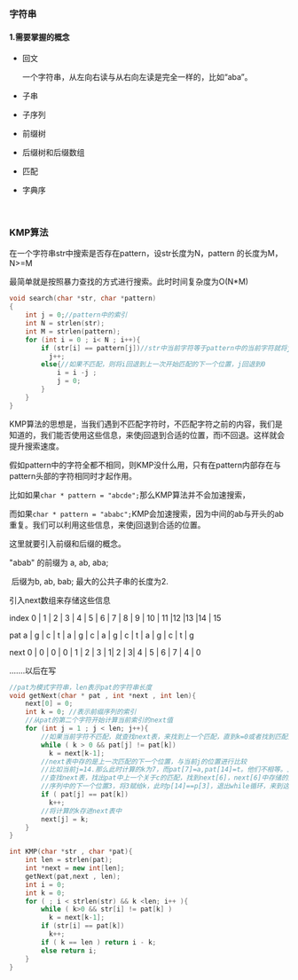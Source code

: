 ### 字符串

#### 1.需要掌握的概念

* 回文

  一个字符串，从左向右读与从右向左读是完全一样的，比如“aba”。

* 子串

* 子序列

* 前缀树

* 后缀树和后缀数组

* 匹配

* 字典序

  ​

### KMP算法

在一个字符串str中搜索是否存在pattern，设str长度为N，pattern 的长度为M，N>=M

最简单就是按照暴力查找的方式进行搜索。此时时间复杂度为O(N*M)

```c++
void search(char *str, char *pattern)
{
    int j = 0;//pattern中的索引
  	int N = strlen(str);
  	int M = strlen(pattern);
    for (int i = 0 ; i< N ; i++){
        if (str[i] == pattern[j])//str中当前字符等于pattern中的当前字符就将j++,指向pattern中的下一个字符与str的下一个字符进行比较
          j++;
      	else{//如果不匹配，则将i回退到上一次开始匹配的下一个位置，j回退到0
            i = i -j ;
          	j = 0;
        }
    }
}
```

KMP算法的思想是，当我们遇到不匹配字符时，不匹配字符之前的内容，我们是知道的，我们能否使用这些信息，来使j回退到合适的位置，而i不回退。这样就会提升搜索速度。

假如pattern中的字符全都不相同，则KMP没什么用，只有在pattern内部存在与pattern头部的字符相同时才起作用。

比如如果`char * pattern = "abcde";`那么KMP算法并不会加速搜索，

而如果`char * pattern = "ababc";`KMP会加速搜索，因为中间的ab与开头的ab重复。我们可以利用这些信息，来使j回退到合适的位置。

这里就要引入前缀和后缀的概念。

"abab" 的前缀为 a, ab, aba;

​		后缀为b, ab, bab;  最大的公共子串的长度为2.

引入next数组来存储这些信息

index  0 | 1 | 2 | 3 | 4 | 5 | 6 | 7 | 8 | 9 | 10 | 11 |12  |13  |14 | 15

pat	    a | g | c | t  | a | g | c  | a | g | c |   t  |   a  | g   | c   | t    |  g

next    0 | 0 | 0 | 0 | 1 | 2 | 3  | 1|  2 | 3|   4 |   5  | 6   | 7   | 4   |  0 

.......以后在写

```c++
//pat为模式字符串，len表示pat的字符串长度
void getNext(char * pat , int *next , int len){
    next[0] = 0;
  	int k = 0; //表示前缀序列的索引
  	//从pat的第二个字符开始计算当前索引的next值
  	for (int j = 1 ; j < len; j++){
      	//如果当前字符不匹配，就查找next表，来找到上一个匹配，直到k=0或者找到匹配为止
        while ( k > 0 && pat[j] != pat[k])
          k = next[k-1];
      	//next表中存的是上一次匹配的下一个位置，与当前j的位置进行比较
      	//比如当前j=14.那么此时计算的k为7，而pat[7]=a,pat[14]=t。他们不相等。上一个匹配的字符为c，
      	//查找next表，找出pat中上一个关于c的匹配，找到next[6]，next[6]中存储的是当前匹配c在前缀
      	//序列中的下一个位置3，将3赋给k，此时p[14]==p[3]，退出while循环，来到这里后，k加1，k为4，为当前匹配t在前缀序列中的下一个位置
      	if ( pat[j] == pat[k])
          k++;
      	//将计算的k存进next表中
      	next[j] = k;
    }
}
```

```c++
int KMP(char *str , char *pat){
    int len = strlen(pat);
  	int *next = new int[len];
  	getNext(pat,next , len);
  	int i = 0; 
  	int k = 0;
  	for ( ; i < strlen(str) && k <len; i++ ){
        while ( k>0 && str[i] != pat[k] )
          k = next[k-1];
      	if (str[i] == pat[k])
          k++;
      	if ( k == len ) return i - k;
      	else return i;
    }
}
```

